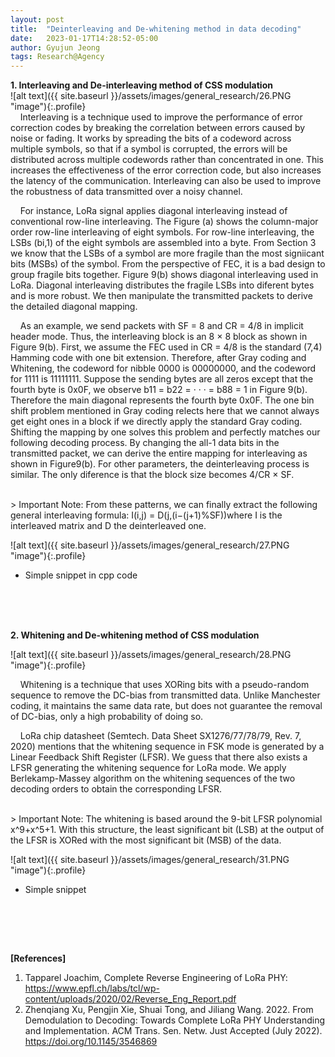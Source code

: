 ```yaml
---
layout: post
title:  "Deinterleaving and De-whitening method in data decoding"
date:   2023-01-17T14:28:52-05:00
author: Gyujun Jeong
tags: Research@Agency
---
```

<b>1. Interleaving and De-interleaving method of CSS modulation</b><br>
![alt text]({{ site.baseurl }}/assets/images/general_research/26.PNG "image"){:.profile}<br>
&nbsp;&nbsp;&nbsp;&nbsp;Interleaving is a technique used to improve the performance of error correction codes by breaking the correlation between errors caused by noise or fading. It works by spreading the bits of a codeword across multiple symbols, so that if a symbol is corrupted, the errors will be distributed across multiple codewords rather than concentrated in one. This increases the effectiveness of the error correction code, but also increases the latency of the communication. Interleaving can also be used to improve the robustness of data transmitted over a noisy channel.<br>

&nbsp;&nbsp;&nbsp;&nbsp;For instance, LoRa signal applies diagonal interleaving instead of conventional row-line interleaving. The Figure (a) shows the column-major order row-line interleaving of eight symbols. For row-line interleaving, the LSBs (bi,1) of the eight symbols are assembled into a byte. From Section 3 we know that the LSBs of a symbol are more fragile than the most signiicant bits (MSBs) of the symbol. From the perspective of FEC, it is a bad design to group fragile bits together. Figure 9(b) shows diagonal interleaving used in LoRa. Diagonal interleaving distributes the fragile LSBs into diferent bytes and is more robust. We then manipulate the transmitted packets to derive the detailed diagonal mapping.<br>

&nbsp;&nbsp;&nbsp;&nbsp;As an example, we send packets with SF = 8 and CR = 4/8 in implicit header mode. Thus, the interleaving block is an 8 × 8 block as shown in Figure 9(b). First, we assume the FEC used in CR = 4/8 is the standard (7,4) Hamming code with one bit extension. Therefore, after Gray coding and Whitening, the codeword for nibble 0000 is 00000000, and the codeword for 1111 is 11111111. Suppose the sending bytes are all zeros except that the fourth byte is 0x0F, we observe b11 = b22 = · · · = b88 = 1 in Figure 9(b). Therefore the main diagonal represents the fourth byte 0x0F. The one bin shift problem mentioned in Gray coding relects here that we cannot always get eight ones in a block if we directly apply the standard Gray coding. Shifting the mapping by one solves this problem and perfectly matches our following decoding process. By changing the all-1 data bits in the transmitted packet, we can derive the entire mapping for interleaving as shown in Figure9(b). For other parameters, the deinterleaving process is similar. The only diference is that the block size becomes 4/CR × SF.<br>


<br>
> Important Note: From these patterns, we can finally extract the following general interleaving formula: I(i,j) = D(j,(i−(j+1)%SF))where I is the interleaved matrix and D the deinterleaved one.

![alt text]({{ site.baseurl }}/assets/images/general_research/27.PNG "image"){:.profile}<br>

  
- Simple snippet in cpp code<br>
<script src="https://gist.github.com/gyulab/da3eae1e719987c6b474f1702b083840.js?theme=dark"></script>
<br>
<br>
<br>

<b>2. Whitening and De-whitening method of CSS modulation</b><br>

![alt text]({{ site.baseurl }}/assets/images/general_research/28.PNG "image"){:.profile}<br>

&nbsp;&nbsp;&nbsp;&nbsp;Whitening is a technique that uses XORing bits with a pseudo-random sequence to remove the DC-bias from transmitted data. Unlike Manchester coding, it maintains the same data rate, but does not guarantee the removal of DC-bias, only a high probability of doing so.<br>

&nbsp;&nbsp;&nbsp;&nbsp;LoRa chip datasheet (Semtech. Data Sheet SX1276/77/78/79, Rev. 7, 2020) mentions that the whitening sequence in FSK mode is generated by a Linear Feedback Shift Register (LFSR). We guess that there also exists a LFSR generating the whitening sequence for LoRa mode. We apply Berlekamp-Massey algorithm on the whitening sequences of the two decoding orders to obtain the corresponding LFSR. <br>


<br>
> Important Note: The whitening is based around the 9-bit LFSR polynomial x^9+x^5+1. With this structure, the least significant bit (LSB) at the output of the LFSR is XORed with the most significant bit (MSB) of the data.

![alt text]({{ site.baseurl }}/assets/images/general_research/31.PNG "image"){:.profile}<br>

  
- Simple snippet<br>
<script src="https://gist.github.com/gyulab/79d92b0ad2f3f5a0c5df0abcd70bd981.js?theme=dark"></script>
<br>


<br><br>

<b>[References]</b>
1. Tapparel Joachim, Complete Reverse Engineering of LoRa PHY: https://www.epfl.ch/labs/tcl/wp-content/uploads/2020/02/Reverse_Eng_Report.pdf
2. Zhenqiang Xu, Pengjin Xie, Shuai Tong, and Jiliang Wang. 2022. From Demodulation to Decoding: Towards Complete LoRa PHY Understanding and Implementation. ACM Trans. Sen. Netw. Just Accepted (July 2022). https://doi.org/10.1145/3546869
